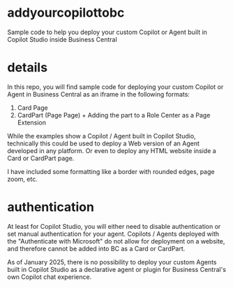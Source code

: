 # addyourcopilottobc
Sample code to help you deploy your custom Copilot or Agent built in Copilot Studio inside Business Central

# details
In this repo, you will find sample code for deploying your custom Copilot or Agent in Business Central as an iframe in the following formats:
1. Card Page
2. CardPart (Page Page) + Adding the part to a Role Center as a Page Extension

While the examples show a Copilot / Agent built in Copilot Studio, technically this could be used to deploy a Web version of an Agent developed in any platform. Or even to deploy any HTML website inside a Card or CardPart page.

I have included some formatting like a border with rounded edges, page zoom, etc.

# authentication
At least for Copilot Studio, you will either need to disable authentication or set manual authentication for your agent. Copilots / Agents deployed with the "Authenticate with Microsoft" do not allow for deployment on a website, and therefore cannot be added into BC as a Card or CardPart. 

As of January 2025, there is no possibility to deploy your custom Agents built in Copilot Studio as a declarative agent or plugin for Business Central's own Copilot chat experience.
